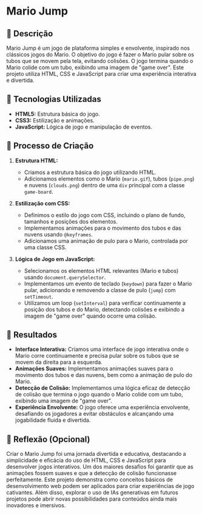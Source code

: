# Mario Jump

## 📒 Descrição
Mario Jump é um jogo de plataforma simples e envolvente, inspirado nos clássicos jogos do Mario. O objetivo do jogo é fazer o Mario pular sobre os tubos que se movem pela tela, evitando colisões. O jogo termina quando o Mario colide com um tubo, exibindo uma imagem de "game over". Este projeto utiliza HTML, CSS e JavaScript para criar uma experiência interativa e divertida.

## 🤖 Tecnologias Utilizadas
- **HTML5:** Estrutura básica do jogo.
- **CSS3:** Estilização e animações.
- **JavaScript:** Lógica de jogo e manipulação de eventos.

## 🧐 Processo de Criação
1. **Estrutura HTML:**
   - Criamos a estrutura básica do jogo utilizando HTML.
   - Adicionamos elementos como o Mario (`mario.gif`), tubos (`pipe.png`) e nuvens (`clouds.png`) dentro de uma `div` principal com a classe `game-board`.

2. **Estilização com CSS:**
   - Definimos o estilo do jogo com CSS, incluindo o plano de fundo, tamanhos e posições dos elementos.
   - Implementamos animações para o movimento dos tubos e das nuvens usando `@keyframes`.
   - Adicionamos uma animação de pulo para o Mario, controlada por uma classe CSS.

3. **Lógica de Jogo em JavaScript:**
   - Selecionamos os elementos HTML relevantes (Mario e tubos) usando `document.querySelector`.
   - Implementamos um evento de teclado (`keydown`) para fazer o Mario pular, adicionando e removendo a classe de pulo (`jump`) com `setTimeout`.
   - Utilizamos um loop (`setInterval`) para verificar continuamente a posição dos tubos e do Mario, detectando colisões e exibindo a imagem de "game over" quando ocorre uma colisão.

## 🚀 Resultados
- **Interface Interativa:** Criamos uma interface de jogo interativa onde o Mario corre continuamente e precisa pular sobre os tubos que se movem da direita para a esquerda.
- **Animações Suaves:** Implementamos animações suaves para o movimento dos tubos e das nuvens, bem como a animação de pulo do Mario.
- **Detecção de Colisão:** Implementamos uma lógica eficaz de detecção de colisão que termina o jogo quando o Mario colide com um tubo, exibindo uma imagem de "game over".
- **Experiência Envolvente:** O jogo oferece uma experiência envolvente, desafiando os jogadores a evitar obstáculos e alcançando uma jogabilidade fluida e divertida.

## 💭 Reflexão (Opcional)
Criar o Mario Jump foi uma jornada divertida e educativa, destacando a simplicidade e eficácia do uso de HTML, CSS e JavaScript para desenvolver jogos interativos. Um dos maiores desafios foi garantir que as animações fossem suaves e que a detecção de colisão funcionasse perfeitamente. Este projeto demonstra como conceitos básicos de desenvolvimento web podem ser aplicados para criar experiências de jogo cativantes. Além disso, explorar o uso de IAs generativas em futuros projetos pode abrir novas possibilidades para conteúdos ainda mais inovadores e imersivos.
